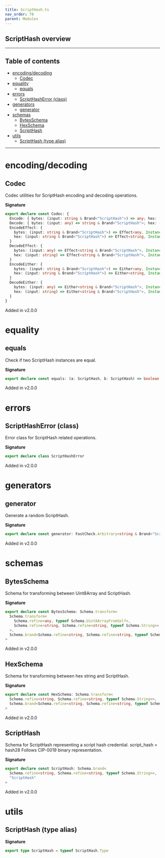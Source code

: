 ```yaml
---
title: ScriptHash.ts
nav_order: 78
parent: Modules
---
```


## ScriptHash overview

---

<h2 class="text-delta">Table of contents</h2>

- [encoding/decoding](#encodingdecoding)
  - [Codec](#codec)
- [equality](#equality)
  - [equals](#equals)
- [errors](#errors)
  - [ScriptHashError (class)](#scripthasherror-class)
- [generators](#generators)
  - [generator](#generator)
- [schemas](#schemas)
  - [BytesSchema](#bytesschema)
  - [HexSchema](#hexschema)
  - [ScriptHash](#scripthash)
- [utils](#utils)
  - [ScriptHash (type alias)](#scripthash-type-alias)

---

# encoding/decoding

## Codec

Codec utilities for ScriptHash encoding and decoding operations.

**Signature**

```ts
export declare const Codec: {
  Encode: { bytes: (input: string & Brand<"ScriptHash">) => any; hex: (input: string & Brand<"ScriptHash">) => string }
  Decode: { bytes: (input: any) => string & Brand<"ScriptHash">; hex: (input: string) => string & Brand<"ScriptHash"> }
  EncodeEffect: {
    bytes: (input: string & Brand<"ScriptHash">) => Effect<any, InstanceType<typeof ScriptHashError>>
    hex: (input: string & Brand<"ScriptHash">) => Effect<string, InstanceType<typeof ScriptHashError>>
  }
  DecodeEffect: {
    bytes: (input: any) => Effect<string & Brand<"ScriptHash">, InstanceType<typeof ScriptHashError>>
    hex: (input: string) => Effect<string & Brand<"ScriptHash">, InstanceType<typeof ScriptHashError>>
  }
  EncodeEither: {
    bytes: (input: string & Brand<"ScriptHash">) => Either<any, InstanceType<typeof ScriptHashError>>
    hex: (input: string & Brand<"ScriptHash">) => Either<string, InstanceType<typeof ScriptHashError>>
  }
  DecodeEither: {
    bytes: (input: any) => Either<string & Brand<"ScriptHash">, InstanceType<typeof ScriptHashError>>
    hex: (input: string) => Either<string & Brand<"ScriptHash">, InstanceType<typeof ScriptHashError>>
  }
}
```

Added in v2.0.0

# equality

## equals

Check if two ScriptHash instances are equal.

**Signature**

```ts
export declare const equals: (a: ScriptHash, b: ScriptHash) => boolean
```

Added in v2.0.0

# errors

## ScriptHashError (class)

Error class for ScriptHash related operations.

**Signature**

```ts
export declare class ScriptHashError
```

Added in v2.0.0

# generators

## generator

Generate a random ScriptHash.

**Signature**

```ts
export declare const generator: FastCheck.Arbitrary<string & Brand<"ScriptHash">>
```

Added in v2.0.0

# schemas

## BytesSchema

Schema for transforming between Uint8Array and ScriptHash.

**Signature**

```ts
export declare const BytesSchema: Schema.transform<
  Schema.transform<
    Schema.refine<any, typeof Schema.Uint8ArrayFromSelf>,
    Schema.refine<string, Schema.refine<string, typeof Schema.String>>
  >,
  Schema.brand<Schema.refine<string, Schema.refine<string, typeof Schema.String>>, "ScriptHash">
>
```

Added in v2.0.0

## HexSchema

Schema for transforming between hex string and ScriptHash.

**Signature**

```ts
export declare const HexSchema: Schema.transform<
  Schema.refine<string, Schema.refine<string, typeof Schema.String>>,
  Schema.brand<Schema.refine<string, Schema.refine<string, typeof Schema.String>>, "ScriptHash">
>
```

Added in v2.0.0

## ScriptHash

Schema for ScriptHash representing a script hash credential.
script_hash = hash28
Follows CIP-0019 binary representation.

**Signature**

```ts
export declare const ScriptHash: Schema.brand<
  Schema.refine<string, Schema.refine<string, typeof Schema.String>>,
  "ScriptHash"
>
```

Added in v2.0.0

# utils

## ScriptHash (type alias)

**Signature**

```ts
export type ScriptHash = typeof ScriptHash.Type
```
